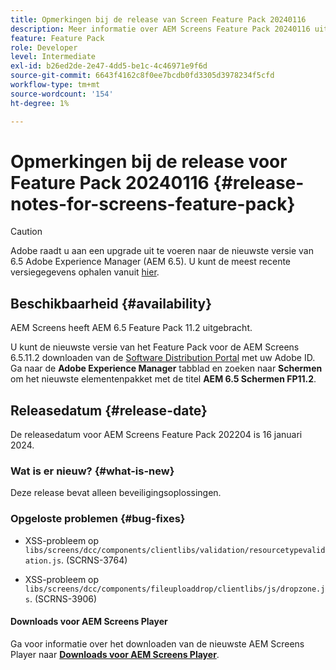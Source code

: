 ```yaml
---
title: Opmerkingen bij de release van Screen Feature Pack 20240116
description: Meer informatie over AEM Screens Feature Pack 20240116 uitgebracht op 16 januari 2024.
feature: Feature Pack
role: Developer
level: Intermediate
exl-id: b26ed2de-2e47-4dd5-be1c-4c46971e9f6d
source-git-commit: 6643f4162c8f0ee7bcdb0fd3305d3978234f5cfd
workflow-type: tm+mt
source-wordcount: '154'
ht-degree: 1%

---
```


# Opmerkingen bij de release voor Feature Pack 20240116 {#release-notes-for-screens-feature-pack}

>[!CAUTION]
>Adobe raadt u aan een upgrade uit te voeren naar de nieuwste versie van 6.5 Adobe Experience Manager (AEM 6.5). U kunt de meest recente versiegegevens ophalen vanuit [hier](https://experienceleague.adobe.com/en/docs/experience-manager-65/content/release-notes/release-notes).

## Beschikbaarheid {#availability}

AEM Screens heeft AEM 6.5 Feature Pack 11.2 uitgebracht.

U kunt de nieuwste versie van het Feature Pack voor de AEM Screens 6.5.11.2 downloaden van de [Software Distribution Portal](https://experience.adobe.com/#/downloads/content/software-distribution/en/aem.html) met uw Adobe ID. Ga naar de **Adobe Experience Manager** tabblad en zoeken naar **Schermen** om het nieuwste elementenpakket met de titel **AEM 6.5 Schermen FP11.2**.

## Releasedatum {#release-date}

De releasedatum voor AEM Screens Feature Pack 202204 is 16 januari 2024.

### Wat is er nieuw? {#what-is-new}

Deze release bevat alleen beveiligingsoplossingen.

### Opgeloste problemen {#bug-fixes}

* XSS-probleem op `libs/screens/dcc/components/clientlibs/validation/resourcetypevalidation.js`. (SCRNS-3764)

* XSS-probleem op `libs/screens/dcc/components/fileuploaddrop/clientlibs/js/dropzone.js`. (SCRNS-3906)

#### Downloads voor AEM Screens Player

Ga voor informatie over het downloaden van de nieuwste AEM Screens Player naar **[Downloads voor AEM Screens Player](https://download.macromedia.com/screens/index.html)**.
